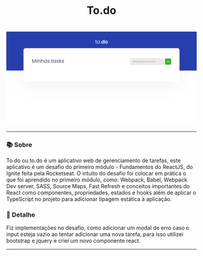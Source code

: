<h1 align="center">To.do</h1>
<h1 align="center"><img src="./src/images/to.do-home.PNG"></h1>

<hr>

### 📚 Sobre

To.do ou to.do é um aplicativo web de gerenciamento de tarefas, este aplicativo é um desafio do primeiro módulo - Fundamentos do ReactJS, do Ignite feita pela Rocketseat.
O intuito do desafio foi colocar em prática o que foi aprendido no primeiro módulo, como: Webpack, Babel, Webpack Dev server, SASS, Source Maps, Fast Refresh e conceitos importantes do React como componentes, propriedades, estados e hooks além de aplicar o TypeScript no projeto para adicionar tipagem estática à aplicação.

### 🎨 Detalhe

Fiz implementações no desafio, como adicionar um modal de erro caso o input esteja vazio ao tentar adicionar uma nova tarefa, para isso utilizei bootstrap e jquery e criei um novo componente react.

<hr>